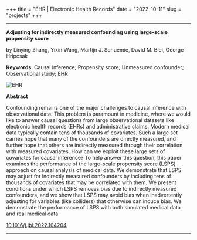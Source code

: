 +++
title = "EHR | Electronic Health Records"
date = "2022-10-11"
slug = "projects"
+++

___
**Adjusting for indirectly measured confounding using large-scale propensity score**

by Linying Zhang, Yixin Wang, Martijn J. Schuemie, David M. Blei, George Hripcsak

**Keywords**: Causal inference; Propensity score; Unmeasured confounder; Observational study; EHR

![EHR](../ehr_dag.jpg)

**Abstract**

Confounding remains one of the major challenges to causal inference with observational data. This problem is paramount in medicine, where we would like to answer causal questions from large observational datasets like electronic health records (EHRs) and administrative claims. Modern medical data typically contain tens of thousands of covariates. Such a large set carries hope that many of the confounders are directly measured, and further hope that others are indirectly measured through their correlation with measured covariates. How can we exploit these large sets of covariates for causal inference? To help answer this question, this paper examines the performance of the large-scale propensity score (LSPS) approach on causal analysis of medical data. We demonstrate that LSPS may adjust for indirectly measured confounders by including tens of thousands of covariates that may be correlated with them. We present conditions under which LSPS removes bias due to indirectly measured confounders, and we show that LSPS may avoid bias when inadvertently adjusting for variables (like colliders) that otherwise can induce bias. We demonstrate the performance of LSPS with both simulated medical data and real medical data.

[10.1016/j.jbi.2022.104204](https://doi.org/10.1016/j.jbi.2022.104204)
___